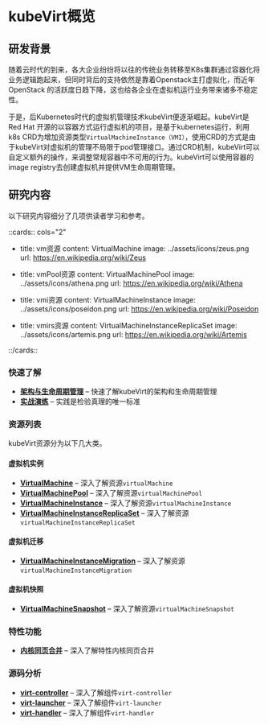 # kubeVirt概览

## 研发背景

随着云时代的到来，各大企业纷纷将以往的传统业务转移至K8s集群通过容器化将业务逻辑跑起来，但同时背后的支持依然是靠着Openstack主打虚拟化，而近年OpenStack
的活跃度日趋下降，这也给各企业在虚拟机运行业务带来诸多不稳定性。

于是，后Kubernetes时代的虚拟机管理技术kubeVirt便逐渐崛起。kubeVirt是 Red Hat 开源的以容器方式运行虚拟机的项目，是基于kubernetes运行，利用k8s CRD为增加资源类型`VirtualMachineInstance（VMI）`，使用CRD的方式是由于kubeVirt对虚拟机的管理不局限于pod管理接口。通过CRD机制，kubeVirt可以自定义额外的操作，来调整常规容器中不可用的行为。kubeVirt可以使用容器的image registry去创建虚拟机并提供VM生命周期管理。

## 研究内容

以下研究内容细分了几项供读者学习和参考。

::cards:: cols="2"

- title: vm资源 
  content: VirtualMachine
  image: ../assets/icons/zeus.png
  url: https://en.wikipedia.org/wiki/Zeus

- title: vmPool资源 
  content: VirtualMachinePool 
  image: ../assets/icons/athena.png
  url: https://en.wikipedia.org/wiki/Athena

- title: vmi资源 
  content: VirtualMachineInstance 
  image: ../assets/icons/poseidon.png
  url: https://en.wikipedia.org/wiki/Poseidon

- title: vmirs资源 
  content: VirtualMachineInstanceReplicaSet 
  image: ../assets/icons/artemis.png
  url: https://en.wikipedia.org/wiki/Artemis

::/cards::

### 快速了解

<div class="grid cards" markdown>

-  __[架构与生命周期管理]__ – 快速了解kubeVirt的架构和生命周期管理
-  __[实战演练]__ – 实践是检验真理的唯一标准

[//]: # (- :material-page-layout-header: __[Header]__ – Customize the behavior of the header, add an announcement bar)

[//]: # (- :material-page-layout-footer: __[Footer]__ – Add links to your social media profiles or websites in the footer )

[//]: # (- :material-tab-search: __[Search]__ – Set up and configure search, running entirely in the user's browser)

[//]: # (- :material-tag-plus-outline: __[Tags]__ – Categorize your pages with tags and group related pages)

</div>

  [架构与生命周期管理]: kubeVirt/quick-learn.md
  [实战演练]: kubeVirt/quick-deploy.md

### 资源列表

kubeVirt资源分为以下几大类。

#### 虚拟机实例

<div class="grid cards" markdown>

-  __[VirtualMachine]__ – 深入了解资源`virtualMachine`
-  __[VirtualMachinePool]__ – 深入了解资源`virtualMachinePool`
-  __[VirtualMachineInstance]__ – 深入了解资源`virtualMachineInstance`
-  __[VirtualMachineInstanceReplicaSet]__ – 深入了解资源`virtualMachineInstanceReplicaSet`

</div>

  [VirtualMachine]: resource/virtualMachine.md
  [VirtualMachinePool]: resource/virtualMachinePool.md
  [VirtualMachineInstance]: resource/virtualMachineInstance.md
  [VirtualMachineInstanceReplicaSet]: resource/virtualMachineInstanceReplicaSet.md

#### 虚拟机迁移

<div class="grid cards" markdown>

-  __[VirtualMachineInstanceMigration]__ – 深入了解资源`virtualMachineInstanceMigration`

</div>

  [VirtualMachineInstanceMigration]: resource/virtualMachineInstanceMigration.md

#### 虚拟机快照

<div class="grid cards" markdown>

-  __[VirtualMachineSnapshot]__ – 深入了解资源`virtualMachineSnapshot`

</div>

  [VirtualMachineSnapshot]: resource/virtualMachineSnapshot.md

### 特性功能

<div class="grid cards" markdown>

-  __[内核同页合并]__ – 深入了解特性内核同页合并

</div>

  [内核同页合并]: features/ksm.md

### 源码分析

<div class="grid cards" markdown>

-  __[virt-controller]__ – 深入了解组件`virt-controller`
-  __[virt-launcher]__ – 深入了解组件`virt-launcher`
-  __[virt-handler]__ – 深入了解组件`virt-handler`

</div>

  [virt-controller]: sourceCodeAnalysis/virt-controller/virt-controller-start.md
  [virt-launcher]: sourceCodeAnalysis/virt-launcher.md
  [virt-handler]: sourceCodeAnalysis/virt-handler.md

